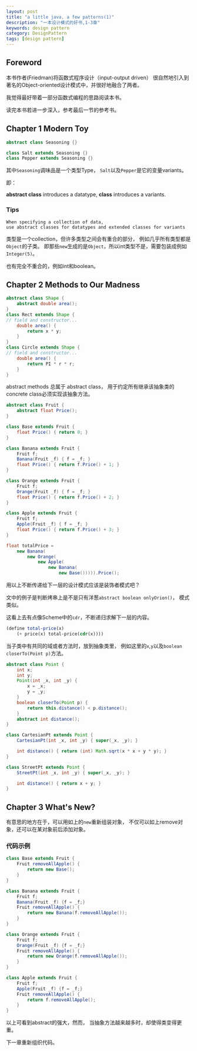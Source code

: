```yaml
---
layout: post
title: "a little java, a few patterns(1)"
description: "一本设计模式的好书,1-3章"
keywords: design pattern
category: DesignPattern
tags: [design pattern]
---
```


## Foreword

本书作者(Friedman)将函数式程序设计（input-output driven）
很自然地引入到著名的Object-oriented设计模式中，并很好地融合了两者。

我觉得最好带着一部分函数式编程的思路阅读本书。

读完本书若进一步深入，参考最后一节的参考书。

## Chapter 1 Modern Toy

``` java
abstract class Seasoning {}

class Salt extends Seasoning {}
class Pepper extends Seasoning {}
```

其中`Seasoning`调味品是一个类型Type，
`Salt`以及`Pepper`是它的变量variants。

即：

**abstract class** introduces a datatype,
**class** introduces a variants.


### Tips
```
When specifying a collection of data,
use abstract classes for datatypes and extended classes for variants
```

类型是一个collection，但许多类型之间会有重合的部分，
例如几乎所有类型都是`Object`的子类。
即那些`new`生成的是`Object`，所以int类型不是，需要包装成例如`Integer(5)`。

也有完全不重合的，例如int和boolean。

## Chapter 2 Methods to Our Madness

```java
abstract class Shape {
    abstract double area();
}
class Rect extends Shape {
// field and constructor...
    double area() {
        return x * y;
    }
}
class Circle extends Shape {
// field and constructor...
    double area() {
        return PI * r * r;
    }
}
```

abstract methods 总属于 abstract class，
用于约定所有继承该抽象类的concrete class必须实现该抽象方法。

``` java
abstract class Fruit {
    abstract float Price();
}

class Base extends Fruit {
    float Price() { return 0; }
}

class Banana extends Fruit {
    Fruit f;
    Banana(Fruit _f) { f = _f; }
    float Price() { return f.Price() + 1; }
}

class Orange extends Fruit {
    Fruit f;
    Orange(Fruit _f) { f = _f; }
    float Price() { return f.Price() + 2; }
}

class Apple extends Fruit {
    Fruit f;
    Apple(Fruit _f) { f = _f; }
    float Price() { return f.Price() + 3; }
}

float totalPrice =
    new Banana(
        new Orange(
            new Apple(
                new Banana(
                    new Base())))).Price();
```

用以上不断传递给下一层的设计模式应该是装饰者模式吧？

文中的例子是判断烤串上是不是只有洋葱`abstract boolean onlyOrion()`，
模式类似。

这看上去有点像Scheme中的`cdr`，不断递归求解下一层的内容。

```scheme
(define total-price(x)
    (+ price(x) total-price(cdr(x))))
```

当子类中有共同的域或者方法时，放到抽象类里，
例如这里的`x`,`y`以及`boolean closerTo(Point p)`方法。

```java
abstract class Point {
    int x;
    int y;
    Point(int _x, int _y) {
        x = _x;
        y = _y;
    }
    boolean closerTo(Point p) {
        return this.distance() < p.distance();
    }
    abstract int distance();
}

class CartesianPt extends Point {
    CartesianPt(int _x, int _y) { super(_x, _y); }

    int distance() { return (int) Math.sqrt(x * x + y * y); }
}

class StreetPt extends Point {
    StreetPt(int _x, int _y) { super(_x, _y); }

    int distance() { return x + y; }
}
```

## Chapter 3 What's New?

有意思的地方在于，可以用如上的`new`重新组装对象，
不仅可以如上remove对象，还可以在某对象前后添加对象。

### 代码示例

``` java
class Base extends Fruit {
    Fruit removeAllApple() {
        return new Base();
    }
}

class Banana extends Fruit {
    Fruit f;
    Banana(Fruit _f) {f = _f;}
    Fruit removeAllApple() {
        return new Banana(f.removeAllApple());
    }
}

class Orange extends Fruit {
    Fruit f;
    Orange(Fruit _f) {f = _f;}
    Fruit removeAllApple() {
        return new Orange(f.removeAllApple());
    }
}

class Apple extends Fruit {
    Fruit f;
    Apple(Fruit _f) {f = _f;}
    Fruit removeAllApple() {
        return f.removeAllApple();
    }
}
```

以上可看到abstract的强大，然而， 当抽象方法越来越多时，却使得类变得更重。

下一章重新组织代码。
